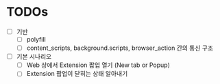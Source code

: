 # TODOs

- [ ] 기반
  - [ ] polyfill
  - [ ] content_scripts, background.scripts, browser_action 간의 통신 구조
- [ ] 기본 시나리오
  - [ ] Web 상에서 Extension 팝업 열기 (New tab or Popup)
  - [ ] Extension 팝업이 닫히는 상태 알아내기